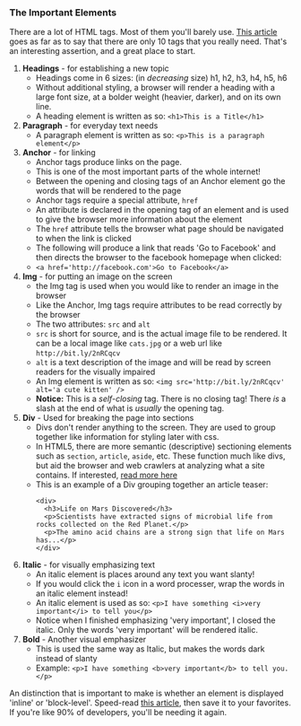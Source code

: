 ### The Important Elements

There are a lot of HTML tags. Most of them you'll barely use. [This article](http://www.99lime.com/_bak/topics/you-only-need-10-tags/) goes as far as to say that there are only 10 tags that you really need. That's an interesting assertion, and a great place to start.

1. **Headings** - for establishing a new topic
    - Headings come in 6 sizes: (in *decreasing* size) h1, h2, h3, h4, h5, h6
    - Without additional styling, a browser will render a heading with a large font size, at a bolder weight (heavier, darker), and on its own line.
    - A heading element is written as so: `<h1>This is a Title</h1>`
2. **Paragraph** - for everyday text needs
    - A paragraph element is written as so: `<p>This is a paragraph element</p>`
5. **Anchor** - for linking
    - Anchor tags produce links on the page.
    - This is one of the most important parts of the whole internet!
    - Between the opening and closing tags of an Anchor element go the words that will be rendered to the page
    - Anchor tags require a special attribute, `href`
    - An attribute is declared in the opening tag of an element and is used to give the browser more information about the element
    - The `href` attribute tells the browser what page should be navigated to when the link is clicked
    - The following will produce a link that reads 'Go to Facebook' and then directs the browser to the facebook homepage when clicked:
    - `<a href='http://facebook.com'>Go to Facebook</a>`
6. **Img** - for putting an image on the screen
    - the Img tag is used when you would like to render an image in the browser
    - Like the Anchor, Img tags require attributes to be read correctly by the browser
    - The two attributes: `src` and `alt`
    - `src` is short for source, and is the actual image file to be rendered. It can be a local image like `cats.jpg` or a web url like `http://bit.ly/2nRCqcv`
    - `alt` is a text description of the image and will be read by screen readers for the visually impaired
    - An Img element is written as so: `<img src='http://bit.ly/2nRCqcv' alt='a cute kitten' />`
    - **Notice:** This is a *self-closing* tag. There is no closing tag! There *is* a slash at the end of what is *usually* the opening tag.
7. **Div** - Used for breaking the page into sections
    - Divs don't render anything to the screen. They are used to group together like information for styling later with css.
    - In HTML5, there are more semantic (descriptive) sectioning elements such as `section`, `article`, `aside`, etc. These function much like divs, but aid the browser and web crawlers at analyzing what a site contains. If interested, [read more here](https://www.w3schools.com/html/html5_semantic_elements.asp)
    - This is an example of a Div grouping together an article teaser:
        ```
        <div>
          <h3>Life on Mars Discovered</h3>
          <p>Scientists have extracted signs of microbial life from rocks collected on the Red Planet.</p>
          <p>The amino acid chains are a strong sign that life on Mars has...</p>
        </div>
        ```
3. **Italic** - for visually emphasizing text
    - An italic element is places around any text you want slanty!
    - If you would click the `i` icon in a word processer, wrap the words in an italic element instead!
    - An italic element is used as so: `<p>I have something <i>very important</i> to tell you</p>`
    - Notice when I finished emphasizing 'very important', I closed the italic. Only the words 'very important' will be rendered italic.
4. **Bold** - Another visual emphasizer
    - This is used the same way as Italic, but makes the words dark instead of slanty
    - Example: `<p>I have something <b>very important</b> to tell you.</p>`

An distinction that is important to make is whether an element is displayed 'inline' or 'block-level'. Speed-read [this article](https://www.impressivewebs.com/difference-block-inline-css/), then save it to your favorites. If you're like 90% of developers, you'll be needing it again.
